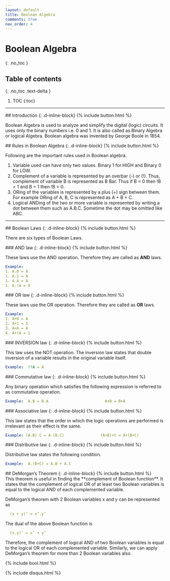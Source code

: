 ```yaml
---
layout: default
title: Boolean Algebra
comments: true
nav_order: 4
---
```


# Boolean Algebra
{: .no_toc }


## Table of contents
{: .no_toc .text-delta }

1. TOC
{:toc}

---



<div class="main_sub_heading" markdown="1">
## Introduction
{: .d-inline-block}
{% include button.html %}
</div>

Boolean Algebra is used to analyze and simplify the digital (logic) circuits. 
It uses only the binary numbers i.e. 0 and 1. 
It is also called as Binary Algebra or logical Algebra. 
Boolean algebra was invented by George Boole in 1854.



<div class="main_sub_heading" markdown="1">
## Rules in Boolean Algebra
{: .d-inline-block}
{% include button.html %}
</div>

Following are the important rules used in Boolean algebra.

1. Variable used can have only two values. Binary 1 for HIGH and Binary 0 for LOW.
1. Complement of a variable is represented by an overbar (-) or (!). Thus, complement of variable B is represented as B Bar. Thus if B = 0 then !B  = 1 and B = 1 then !B  = 0.
1. ORing of the variables is represented by a plus (+) sign between them. For example ORing of A, B, C is represented as A + B + C.
1. Logical ANDing of the two or more variable is represented by writing a dot between them such as A.B.C. Sometime the dot may be omitted like ABC.
   
---

<div class="main_sub_heading" markdown="1">
## Boolean Laws
{: .d-inline-block}
{% include button.html %}
</div>

There are six types of Boolean Laws.

<div class="main_sub_heading" markdown="1">
### AND law
{: .d-inline-block}
{% include button.html %}
</div>

These laws use the AND operation. Therefore they are called as **AND** laws.
```yaml
Example:  
1. A.0 = 0
1. A.1 = A
1. A.A = A
1. A.!A = 0
```

<div class="main_sub_heading" markdown="1">
### OR law
{: .d-inline-block}
{% include button.html %}
</div>

These laws use the OR operation. Therefore they are called as **OR** laws.
```yaml
Example:  
1. A+0 = A
2. A+1 = 1
3. A+A = A
4. A+!A = 1
```

<div class="main_sub_heading" markdown="1">
### INVERSION law
{: .d-inline-block}
{% include button.html %}
</div>

This law uses the NOT operation. The inversion law states that double inversion of a variable results in the original variable itself.

```yaml
Example:  !!A = A
```




<div class="main_sub_heading" markdown="1">
### Commutative law
{: .d-inline-block}
{% include button.html %}
</div>

Any binary operation which satisfies the following expression is referred to as commutative operation.
```yaml
Example:  A.B = B.A                         A+B = B+A
```


<div class="main_sub_heading" markdown="1">
### Associative law
{: .d-inline-block}
{% include button.html %}
</div>

This law states that the order in which the logic operations are performed is irrelevant as their effect is the same.

```yaml
Example: (A.B).C = A.(B.C)                (A+B)+C = A+(B+C)
```

<div class="main_sub_heading" markdown="1">
### Distributive law
{: .d-inline-block}
{% include button.html %}
</div>

Distributive law states the following condition.
```yaml
Example:  A.(B+C) = A.B + A.C

```


<div class="main_sub_heading" markdown="1">
## DeMorgan’s Theorem
{: .d-inline-block}
{% include button.html %}
</div>
This theorem is useful in finding the **complement of Boolean function**. It states that the complement of logical OR of at least two Boolean variables is equal to the logical AND of each complemented variable.

DeMorgan’s theorem with 2 Boolean variables x and y can be represented as
```yaml
  (x + y)’ = x’.y’
```
The dual of the above Boolean function is
```yaml
  (x.y)’ = x’ + y’
```
Therefore, the complement of logical AND of two Boolean variables is equal to the logical OR of each complemented variable. Similarly, we can apply DeMorgan’s theorem for more than 2 Boolean variables also.

{% include bool.html %}



{% include disqus.html %}
